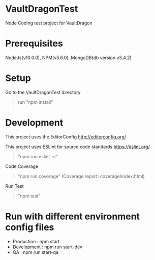 # VaultDragonTest
Node Coding test project for VaultDragon

# Prerequisites
 NodeJs(v10.0.0), NPM(v5.6.0), MongoDB(db version v3.4.2)

# Setup
Go to the VaultDragonTest directory
> run "npm install"

# Development
This project uses the EditorConfig
http://editorconfig.org/

This project uses ESLint for source code standards
https://eslint.org/
> "npm run eslint -s"  

Code Coverage
> "npm run coverage" (Coverage report: coverage/index.html)

Run Test
> "npm test"

# Run with different environment config files
* Production : npm start
* Development : npm run start-dev
* QA : npm run start-qa
